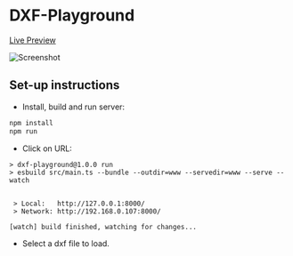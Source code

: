 # DXF-Playground
[Live Preview](https://domaincreator-f414b.web.app/)

![Screenshot](https://github.com/timothyhale/dxf-playground/blob/main/images/screenshot.png)


## Set-up instructions

- Install, build and run server:

```js
npm install
npm run
```

- Click on URL:

```
> dxf-playground@1.0.0 run
> esbuild src/main.ts --bundle --outdir=www --servedir=www --serve --watch


 > Local:   http://127.0.0.1:8000/
 > Network: http://192.168.0.107:8000/

[watch] build finished, watching for changes...

```

- Select a dxf file to load.



